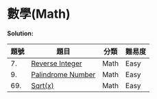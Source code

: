 # 數學(Math)

**Solution:**


| 題號 | 題目 | 分類 | 難易度 |
|-----|------|-----|-------|
|7.|[Reverse Integer](/Math/7-Reverse-Integer.md)|Math| Easy|
|9.|[Palindrome Number](/Math/9-Palindrome-Number.md)|Math| Easy|
|69.|[Sqrt(x)](/Math/69-Sqrt-x.md)|Math| Easy|